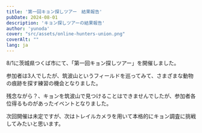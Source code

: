 ```yaml
---
title: '第一回キョン探しツアー　結果報告'
pubDate: 2024-08-01
description: 'キョン探しツアーの結果報告'
author: 'yunoda'
cover: "src/assets/online-hunters-union.png" 
coverAlt: ""
lang: ja
---
```


8/1に茨城県つくば市にて、「第一回キョン探しツアー」を開催しました。

参加者は3人でしたが、筑波山というフィールドを巡ってみて、さまざまな動物の痕跡を探す練習の機会となりました。

残念ながら？、キョンを筑波山で見つけることはできませんでしたが、参加者各位得るものがあったイベントとなりました。

次回開催は未定ですが、次はトレイルカメラを用いて本格的にキョン調査に挑戦してみたいと思います。